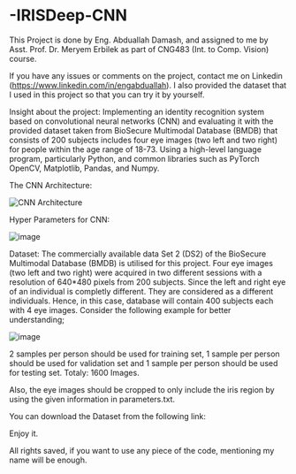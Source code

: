 # -IRISDeep-CNN
This Project is done by Eng. Abduallah Damash, and assigned to me by Asst. Prof. Dr. Meryem Erbilek as part of CNG483 (Int. to Comp. Vision) course.

If you have any issues or comments on the project, contact me on Linkedin (https://www.linkedin.com/in/engabduallah).
I also provided the dataset that I used in this project so that you can try it by yourself. 

Insight about the project: 
Implementing an identity recognition system based on convolutional neural networks (CNN) and evaluating it with the provided dataset taken from BioSecure Multimodal Database (BMDB) that consists of 200 subjects includes four eye images (two left and two right) for people within the age range of 18-73. Using a high-level language program, particularly Python, and common libraries such as PyTorch OpenCV, Matplotlib, Pandas, and Numpy.

The CNN Architecture: 

![CNN Architecture](https://user-images.githubusercontent.com/87785000/126631134-1d0388e3-cc7c-4236-baee-d7def01d4cda.png)

Hyper Parameters for CNN: 

![image](https://user-images.githubusercontent.com/87785000/126631228-780b3a1c-cd72-4136-b86c-69751ae280ef.png)

Dataset: 
The commercially available data Set 2 (DS2) of the BioSecure Multimodal Database (BMDB) is utilised 
for this project. Four eye images (two left and two right) were acquired in two different sessions with 
a resolution of 640*480 pixels from 200 subjects. Since the left and right eye of an individual is 
completly different. They are considered  as a different individuals. Hence, in this case, database 
will contain 400 subjects each with 4 eye images. Consider the following example for better 
understanding;

![image](https://user-images.githubusercontent.com/87785000/126634787-ad0d73d2-4ad6-41a5-a51a-e8453c81017b.png)

2 samples per person should be used for training set, 1 sample per person should be used for 
validation set and 1 sample per person should be used for testing set. Totaly: 1600 Images. 

Also, the eye images should be cropped to only include 
the iris region by using the given information in parameters.txt. 

You can download the Dataset from the following link: 


Enjoy it. 

All rights saved, if you want to use any piece of the code, mentioning my name will be enough.
